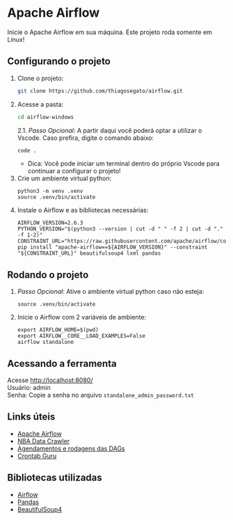 # Apache Airflow
Inicie o Apache Airflow em sua máquina. Este projeto roda somente em Linux!


## Configurando o projeto
1. Clone o projeto:
    ```bash
    git clone https://github.com/thiagosegato/airflow.git
    ```
2. Acesse a pasta:
    ```bash
    cd airflow-windows
    ```
    2.1. <i>Passo Opcional</i>: A partir daqui você poderá optar a utilizar o Vscode. Caso prefira, digite o comando abaixo:
      ```bash
      code .
      ```
      * Dica: Você pode iniciar um terminal dentro do próprio Vscode para continuar a configurar o projeto!
3. Crie um ambiente virtual python:
    ```
    python3 -m venv .venv
    source .venv/bin/activate
    ```
4. Instale o Airflow e as bibliotecas necessárias:
    ```
    AIRFLOW_VERSION=2.6.3
    PYTHON_VERSION="$(python3 --version | cut -d " " -f 2 | cut -d "." -f 1-2)"
    CONSTRAINT_URL="https://raw.githubusercontent.com/apache/airflow/constraints-${AIRFLOW_VERSION}/constraints-${PYTHON_VERSION}.txt"
    pip install "apache-airflow==${AIRFLOW_VERSION}" --constraint "${CONSTRAINT_URL}" beautifulsoup4 lxml pandas
    ```

## Rodando o projeto
1. <i>Passo Opcional</i>: Ative o ambiente virtual python caso não esteja:
    ```
    source .venv/bin/activate
    ```
2. Inicie o Airflow com 2 variáveis de ambiente:
    ```
    export AIRFLOW_HOME=$(pwd)
    export AIRFLOW__CORE__LOAD_EXAMPLES=False
    airflow standalone
    ```

## Acessando a ferramenta
Acesse [http://localhost:8080/](http://localhost:8080/)<br>
Usuário: admin<br>
Senha: Copie a senha no arquivo `standalone_admin_password.txt`

## Links úteis
- [Apache Airflow](https://airflow.apache.org/)
- [NBA Data Crawler](https://github.com/caiocolares/nba-crawler-airflow)
- [Agendamentos e rodagens das DAGs](https://airflow.apache.org/docs/apache-airflow/stable/core-concepts/dag-run.html)
- [Crontab Guru](https://crontab.guru/)

## Bibliotecas utilizadas
- [Airflow](https://airflow.apache.org/)
- [Pandas](https://pandas.pydata.org/)
- [BeautifulSoup4](https://pypi.org/project/beautifulsoup4/)
